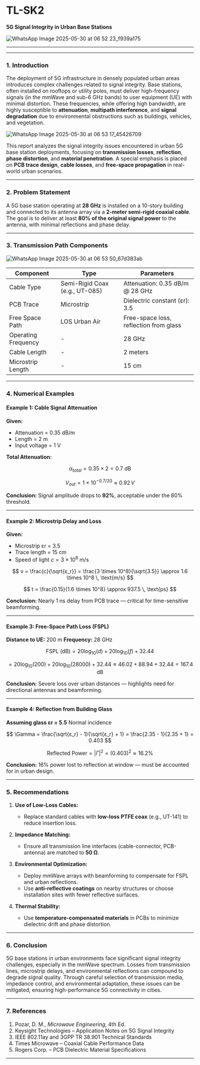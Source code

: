 # TL-SK2

**5G Signal Integrity in Urban Base Stations**

![WhatsApp Image 2025-05-30 at 06 52 23_f939a175](https://github.com/user-attachments/assets/0476c88f-1c78-4141-8f3a-9429829d56df)

---


---

### 1. Introduction

The deployment of 5G infrastructure in densely populated urban areas introduces complex challenges related to signal integrity. Base stations, often installed on rooftops or utility poles, must deliver high-frequency signals (in the mmWave and sub-6 GHz bands) to user equipment (UE) with minimal distortion. These frequencies, while offering high bandwidth, are highly susceptible to **attenuation**, **multipath interference**, and **signal degradation** due to environmental obstructions such as buildings, vehicles, and vegetation.

![WhatsApp Image 2025-05-30 at 06 53 17_45426709](https://github.com/user-attachments/assets/f2d01252-1b1c-45ca-80ab-6f4fe2624baf)


This report analyzes the signal integrity issues encountered in urban 5G base station deployments, focusing on **transmission losses**, **reflection**, **phase distortion**, and **material penetration**. A special emphasis is placed on **PCB trace design**, **cable losses**, and **free-space propagation** in real-world urban scenarios.

---

### 2. Problem Statement

A 5G base station operating at **28 GHz** is installed on a 10-story building and connected to its antenna array via a **2-meter semi-rigid coaxial cable**. The goal is to deliver at least **80% of the original signal power** to the antenna, with minimal reflections and phase delay.

---

### 3. Transmission Path Components

![WhatsApp Image 2025-05-30 at 06 53 50_67d383ab](https://github.com/user-attachments/assets/cc109fad-1602-414b-84c8-4ff4f06185e7)


| Component           | Type                           | Parameters                             |
| ------------------- | ------------------------------ | -------------------------------------- |
| Cable Type          | Semi-Rigid Coax (e.g., UT-085) | Attenuation: 0.35 dB/m @ 28 GHz        |
| PCB Trace           | Microstrip                     | Dielectric constant (εr): 3.5          |
| Free Space Path     | LOS Urban Air                  | Free-space loss, reflection from glass |
| Operating Frequency | -                              | 28 GHz                                 |
| Cable Length        | -                              | 2 meters                               |
| Microstrip Length   | -                              | 15 cm                                  |

---

### 4. Numerical Examples

#### **Example 1: Cable Signal Attenuation**

**Given:**

* Attenuation = 0.35 dB/m
* Length = 2 m
* Input voltage = 1 V

**Total Attenuation:**

$$
\alpha_{total} = 0.35 \times 2 = 0.7 \text{ dB}
$$

$$
V_{out} = 1 \times 10^{-0.7/20} \approx 0.92 \, V
$$

**Conclusion:** Signal amplitude drops to **92%**, acceptable under the 80% threshold.

---

#### **Example 2: Microstrip Delay and Loss**

**Given:**

* Microstrip εr = 3.5
* Trace length = 15 cm
* Speed of light $c = 3 \times 10^8$ m/s

$$
v = \frac{c}{\sqrt{ε_r}} = \frac{3 \times 10^8}{\sqrt{3.5}} \approx 1.6 \times 10^8 \, \text{m/s}
$$

$$
t = \frac{0.15}{1.6 \times 10^8} \approx 937.5 \, \text{ps}
$$

**Conclusion:** Nearly 1 ns delay from PCB trace — critical for time-sensitive beamforming.

---

#### **Example 3: Free-Space Path Loss (FSPL)**

**Distance to UE:** 200 m
**Frequency:** 28 GHz

$$
\text{FSPL (dB)} = 20 \log_{10}(d) + 20 \log_{10}(f) + 32.44
$$

$$
= 20 \log_{10}(200) + 20 \log_{10}(28000) + 32.44 \approx 46.02 + 88.94 + 32.44 = 167.4 \text{ dB}
$$

**Conclusion:** Severe loss over urban distances — highlights need for directional antennas and beamforming.

---

#### **Example 4: Reflection from Building Glass**

**Assuming glass εr = 5.5**
Normal incidence

$$
\Gamma = \frac{\sqrt{ε_r} - 1}{\sqrt{ε_r} + 1} = \frac{2.35 - 1}{2.35 + 1} = 0.403
$$

$$
\text{Reflected Power} = |\Gamma|^2 = (0.403)^2 \approx 16.2\%
$$

**Conclusion:** 16% power lost to reflection at window — must be accounted for in urban design.

---

### 5. Recommendations

1. **Use of Low-Loss Cables:**

   * Replace standard cables with **low-loss PTFE coax** (e.g., UT-141) to reduce insertion loss.

2. **Impedance Matching:**

   * Ensure all transmission line interfaces (cable-connector, PCB-antenna) are matched to **50 Ω**.

3. **Environmental Optimization:**

   * Deploy mmWave arrays with beamforming to compensate for FSPL and urban reflections.
   * Use **anti-reflective coatings** on nearby structures or choose installation sites with fewer reflective surfaces.

4. **Thermal Stability:**

   * Use **temperature-compensated materials** in PCBs to minimize dielectric drift and phase distortion.

---

### 6. Conclusion

5G base stations in urban environments face significant signal integrity challenges, especially in the mmWave spectrum. Losses from transmission lines, microstrip delays, and environmental reflections can compound to degrade signal quality. Through careful selection of transmission media, impedance control, and environmental adaptation, these issues can be mitigated, ensuring high-performance 5G connectivity in cities.

---

### 7. References

1. Pozar, D. M., *Microwave Engineering*, 4th Ed.
2. Keysight Technologies – Application Notes on 5G Signal Integrity
3. IEEE 802.11ay and 3GPP TR 38.901 Technical Standards
4. Times Microwave – Coaxial Cable Performance Data
5. Rogers Corp. – PCB Dielectric Material Specifications

---

